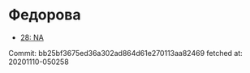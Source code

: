 # Федорова
- [28: NA](28.md)

Commit: bb25bf3675ed36a302ad864d61e270113aa82469
 fetched at: 20201110-050258
